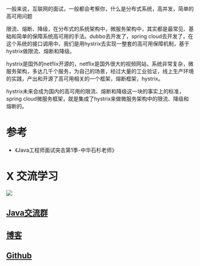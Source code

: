 
一般来说，互联网的面试，一般都会考察你，什么是分布式系统，高并发，简单的高可用问题

限流、熔断、降级，在分布式的系统架构中，微服务架构中，其实都是最常见、基础和简单的保障系统高可用的手法。dubbo去开发了，spring cloud去开发了，在这个系统的接口调用中，我们是用hystrix去实现一整套的高可用保障机制，基于hystrix做限流、熔断和降级。

hystrix是国外的netflix开源的，netflix是国外很大的视频网站，系统非常复杂，微服务架构，多达几千个服务，为自己的场景，经过大量的工业验证，线上生产环境的实践，产出和开源了高可用相关的一个框架，熔断框架，hystrix。

hystrix未来会成为国内的高可用的限流、熔断和降级这一块的事实上的标准，spring cloud微服务框架，就是集成了hystrix来做微服务架构中的限流、降级和熔断的。

# 参考

- 《Java工程师面试突击第1季-中华石杉老师》

# X 交流学习
![](https://img-blog.csdnimg.cn/20190504005601174.jpg)

## [Java交流群](https://jq.qq.com/?_wv=1027&k=5UB4P1T)
## [博客](https://blog.csdn.net/qq_33589510)

## [Github](https://github.com/Wasabi1234)
